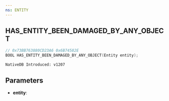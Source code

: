 ```yaml
---
ns: ENTITY
---
```

## HAS_ENTITY_BEEN_DAMAGED_BY_ANY_OBJECT

```c
// 0x73BB763880CD23A6 0x6B74582E
BOOL HAS_ENTITY_BEEN_DAMAGED_BY_ANY_OBJECT(Entity entity);
```

```
NativeDB Introduced: v1207
```

## Parameters
* **entity**:
